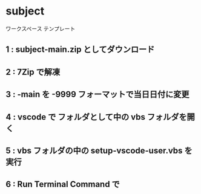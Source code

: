 # subject
ワークスペース テンプレート

## 1 : subject-main.zip としてダウンロード

## 2 : 7Zip で解凍

## 3 : -main を -9999 フォーマットで当日日付に変更

## 4 : vscode で フォルダとして中の vbs フォルダを開く

## 5 : vbs フォルダの中の setup-vscode-user.vbs を実行

## 6 : Run Terminal Command で 
